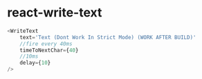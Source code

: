 # react-write-text
```js
<WriteText
    text='Text (Dont Work In Strict Mode) (WORK AFTER BUILD)'
    //fire every 40ms
    timeToNextChar={40}
    //10ms
    delay={10}
/>   
```
